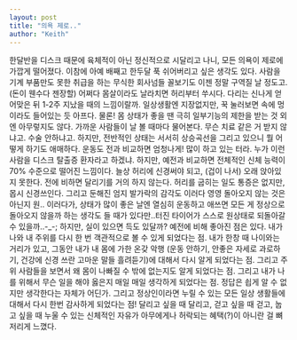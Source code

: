 ```yaml
---
layout: post
title: "의욕 제로.."
author: "Keith"
---
```


한달반을 디스크 때문에 육체적이 아닌 정신적으로 시달리고 나니, 모든 의욕이 제로에 가깝게 떨어졌다. 이참에 아예 배째고 한두달 푹 쉬어버리고 싶은 생각도 있다. 사람을 기계 부품만도 못한 취급을 하는 무식한 회사넘들 꼴보기도 이젠 정말 구역질 날 정도고. (돈이 웬수다 젠장할)
어쩌다 몸살이라도 날라치면 허리부터 쑤시다. 다리는 신나게 얻어맞은 뒤 1-2주 지났을 때의 느낌이랄까. 일상생활엔 지장없지만, 꾹 눌러보면 속에 멍이라도 들어있는 듯 아프다. 물론! 몸 상태가 좋을 땐 극히 일부기능의 제한을 받는 것 외엔 아무렇지도 않다.
가까운 사람들이 날 볼 때마다 물어본다. 무슨 치료 같은 거 받지 않냐고. 수술 안하냐고. 하지만, 전반적인 상태는 서서히 상승곡선을 그리고 있으니 뭘 어떻게 하기도 애매하다. 운동도 전과 비교하면 엄청나게! 많이 하고 있는 터라. 누가 이런 사람을 디스크 탈출증 환자라고 하겠냐.
하지만, 예전과 비교하면 전체적인 신체 능력이 70% 수준으로 떨어진 느낌이다. 늘상 허리에 신경써야 되고, (겁이 나서) 오래 앉아있지 못한다. 전에 비하면 달리기를 거의 하지 않는다. 허리를 굽히는 일도 통증은 없지만, 몹시 신경쓰인다. 그리고 둔해진 엄지 발가락의 감각도 이러다 영영 돌아오지 않는 것은 아닌지 원..
이러다가, 상태가 많이 좋은 날엔 열심히 운동하고 애쓰면 모든 게 정상으로 돌아오지 않을까 하는 생각도 들 때가 있다만..터진 타이어가 스스로 원상태로 되돌아갈 수 있을까..-_-;
하지만, 실이 있으면 득도 있달까? 예전에 비해 좋아진 점은 있다. 내가 나와 내 주위를 다시 한 번 객관적으로 볼 수 있게 되었다는 점. 내가 한창 때 나이와는 거리가 있고, 그동안 내가 내 몸에 가한 온갖 악행 (운동 안하기, 안좋은 자세로 과로하기, 건강에 신경 쓰란 고마운 말들 흘려듣기)에 대해서 다시 알게 되었다는 점. 그리고 주위 사람들을 보면서 왜 몸이 나빠질 수 밖에 없는지도 알게 되었다는 점. 그리고 내가 나를 위해서 무슨 일을 해야 옳은지 매일 매일 생각하게 되었다는 점. 정답은 쇱게 알 수 없지만 생각한다는 자체가 어딘가. 그리고 정상인이라면 누릴 수 있는 모든 일상 생활들에 대해서 다시 한번 감사하게 되었다는 점!
달리고 싶을 때 달리고, 걷고 싶을 때 걷고, 눕고 싶을 때 누울 수 있는 신체적인 자유가 아무에게나 허락되는 혜택(?)이 아니란 걸 뼈저리게 느꼈다.

